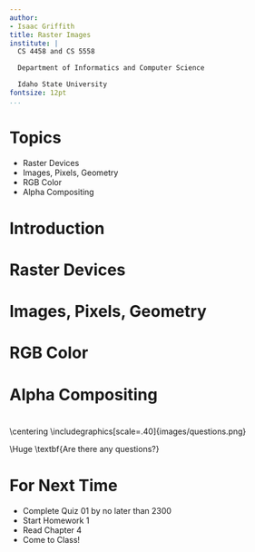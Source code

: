 ```yaml
---
author:
- Isaac Griffith
title: Raster Images
institute: |
  CS 4458 and CS 5558

  Department of Informatics and Computer Science

  Idaho State University
fontsize: 12pt
...
```


# Topics

* Raster Devices
* Images, Pixels, Geometry
* RGB Color
* Alpha Compositing

# Introduction

# Raster Devices

# Images, Pixels, Geometry

# RGB Color

# Alpha Compositing

#

\centering
\includegraphics[scale=.40]{images/questions.png}

\Huge \textbf{Are there any questions?}

# For Next Time

* Complete Quiz 01 by no later than 2300
* Start Homework 1
* Read Chapter 4
* Come to Class!
